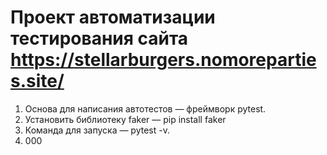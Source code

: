 # Проект автоматизации тестирования сайта https://stellarburgers.nomoreparties.site/
1. Основа для написания автотестов — фреймворк pytest.
2. Установить библиотеку faker — pip install faker
3. Команда для запуска — pytest -v. 
4. 000